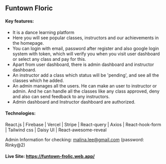 ## Funtown Floric

#### Key features:
* It is a dance learning platform 
* Here you will see popular classes, instructors and our achievements in the homepage.
* You can login with email, password after register and also google login system with token, which will verify you when you visit user dashboard or select any class and pay for this.
* Apart from user dashboard, there is admin dashboard and instructor dashboard.
* An instructor add a class which status will be 'pending', and see all the classes which he added.
* An admin manages all the users. He can make an user to instructor or admin. And he can handle all the classes like any class approved, deny and also can send feedback to any instructors.
* Admin dashboard and Instructor dashboard are authorized.

#### Technologies:
React.js | Firebase | Vercel | Stripe | React-query | Axios | React-hook-form | Tailwind css | Daisy UI | React-awesome-reveal

Admin Information for checking: malina.lee@gmail.com (password: Rinky@2)

#### Live Site: https://funtown-frolic.web.app/